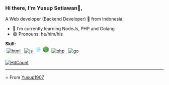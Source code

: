 ### Hi there, I'm Yusup Setiawan👦,
A Web developer (Backend Developer) 🎯 from Indonesia.
- 🌱 I’m currently learning NodeJs, PHP and Golang
- 😄 Pronouns: he/him/his

**Skill:**  
<a href="#">
    <img src="svg/dev/languages/html.svg" alt="html" style="vertical-align:top; margin:6px 4px">
</a>
<a href="#">
    <img src="svg/dev/languages/js.svg" alt="js" style="vertical-align:top; margin:6px 4px">
</a>
<code><img height="20" src="https://raw.githubusercontent.com/github/explore/80688e429a7d4ef2fca1e82350fe8e3517d3494d/topics/react/react.png"></code>
<code><img height="20" src="https://raw.githubusercontent.com/github/explore/80688e429a7d4ef2fca1e82350fe8e3517d3494d/topics/nodejs/nodejs.png"></code>
 <a href="#">
 <a href="#">
    <img src="svg/dev/languages/php.svg" alt="php" style="vertical-align:top; margin:6px 4px">
  </a>
    <img src="svg/dev/languages/go.svg" alt="go" style="vertical-align:top; margin:6px 4px">
 </a>


[![HitCount](http://hits.dwyl.com/yusup1907/yusup1907.svg)](http://hits.dwyl.com/yusup1907/yusup1907)

---
⭐️ From [Yusup1907](https://github.com/[Yusup1907])
